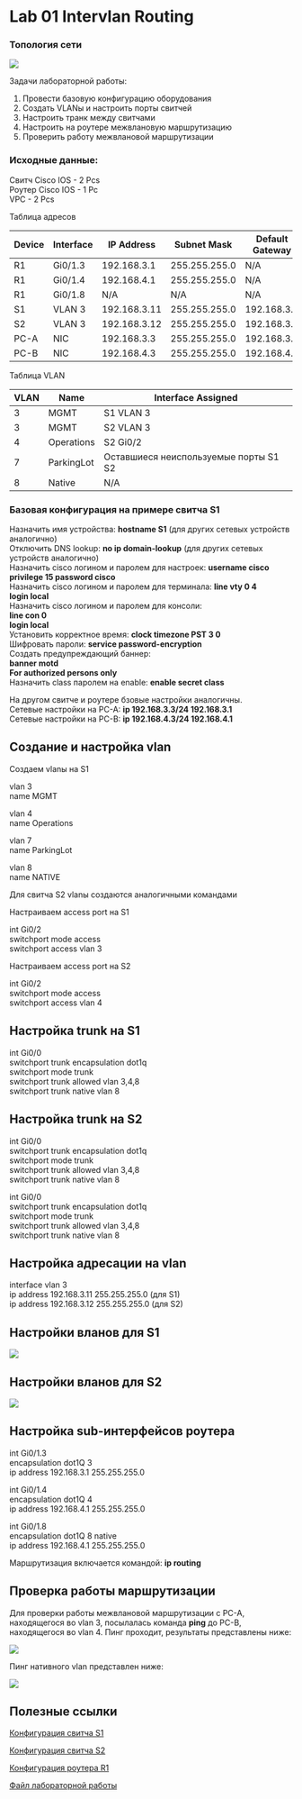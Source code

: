 # Lab 01 Intervlan Routing

### Топология сети
<image src="scheme.png">

Задачи лабораторной работы:  
1. Провести базовую конфигурацию оборудования  
2. Создать VLANы и настроить порты свитчей  
3. Настроить транк между свитчами  
4. Настроить на роутере межвлановую маршрутизацию  
5. Проверить работу межвлановой маршрутизации  

### Исходные данные:  
Свитч Cisco IOS - 2 Pcs  
Роутер Cisco IOS - 1 Pc  
VPC - 2 Pcs  

Таблица адресов  

|Device|	Interface |	IP Address   |	Subnet  Mask |	Default Gateway |
|------|--------------|-----------   |--------       |------------------|
|R1	   | Gi0/1.3   |	192.168.3.1 | 255.255.255.0	| N/A |
|R1	    |Gi0/1.4   |	192.168.4.1 |	255.255.255.0 |	N/A|
|R1	 |Gi0/1.8 |	N/A|	N/A |	N/A |
|S1	|VLAN 3|	192.168.3.11|	255.255.255.0|	192.168.3.1|
|S2|	VLAN 3 |	192.168.3.12|	255.255.255.0|	192.168.3.1|
|PC-A|	NIC	|192.168.3.3|	255.255.255.0|	192.168.3.1|
|PC-B|	NIC|	192.168.4.3|	255.255.255.0|	192.168.4.1|

Таблица VLAN  

|VLAN|	Name|	Interface Assigned|
|----|------|--------------------|
|3	|MGMT|	S1 VLAN 3
|3	|MGMT|	S2 VLAN 3
|4|	Operations|	S2 Gi0/2
|7|	ParkingLot	|Оставшиеся неиспользуемые порты S1 S2 
|8|	Native|	N/A

### Базовая конфигурация на примере свитча S1

Назначить имя устройства: **hostname S1** (для других сетевых устройств аналогично)  
Отключить DNS lookup: **no ip domain-lookup** (для других сетевых устройств аналогично)  
Назначить cisco логином и паролем для настроек: **username cisco privilege 15 password cisco**  
Назначить cisco логином и паролем для терминала: 
**line vty 0 4**  
**login local**  
Назначить cisco логином и паролем для консоли:  
**line con 0**  
**login local**  
Установить корректное время: **clock timezone PST 3 0**  
Шифровать пароли: **service password-encryption**   
Создать предупреждающий баннер:   
**banner motd**  
**For authorized persons only**  
Назначить class паролем на enable: **enable secret class**  
  
На другом свитче и роутере бзовые настройки аналогичны.    
Сетевые настройки на PC-A: **ip 192.168.3.3/24 192.168.3.1**  
Сетевые настройки на PC-B: **ip 192.168.4.3/24 192.168.4.1**

## Создание и настройка vlan  

Создаем vlanы на S1   

vlan 3    
name MGMT     

vlan 4  
name Operations   

vlan 7  
name ParkingLot  

vlan 8  
name NATIVE  

Для свитча S2 vlanы создаются аналогичными командами  

Настраиваем access port на S1  

int Gi0/2  
switchport mode access  
switchport access vlan 3   

Настраиваем access port на S2  

int Gi0/2  
switchport mode access  
switchport access vlan 4  

## Настройка trunk на S1  
int Gi0/0  
switchport trunk encapsulation dot1q  
switchport mode trunk  
switchport trunk allowed vlan 3,4,8  
switchport trunk native vlan 8  

## Настройка trunk на S2  
int Gi0/0  
switchport trunk encapsulation dot1q  
switchport mode trunk  
switchport trunk allowed vlan 3,4,8  
switchport trunk native vlan 8  

int Gi0/0  
switchport trunk encapsulation dot1q  
switchport mode trunk  
switchport trunk allowed vlan 3,4,8  
switchport trunk native vlan 8  

## Настройка адресации на vlan  
interface vlan 3  
ip address 192.168.3.11 255.255.255.0 (для S1)  
ip address 192.168.3.12 255.255.255.0 (для S2)  

## Настройки вланов для S1  

<image src="S1_vlans.png">

## Настройки вланов для S2  

<image src="S2_vlans.png">  

## Настройка sub-интерфейсов роутера  

int Gi0/1.3  
encapsulation dot1Q 3  
ip address 192.168.3.1 255.255.255.0  

int Gi0/1.4  
encapsulation dot1Q 4  
ip address 192.168.4.1 255.255.255.0  

int Gi0/1.8  
encapsulation dot1Q 8 native  
ip address 192.168.4.1 255.255.255.0   

Маршрутизация включается командой: **ip routing**  

## Проверка работы маршрутизации

Для проверки работы межвлановой маршрутизации с РС-А, находящегося во vlan 3, посылалась команда **ping** до РС-В,  
находящегося во vlan 4. Пинг проходит, результаты представлены ниже:  

<image src="ping.png">  

Пинг нативного vlan представлен ниже:  

<image src="native_ping.png">  

## Полезные ссылки

[Конфигурация свитча S1](./S1.md)  

[Конфигурация свитча S2](./S2.md)

[Конфигурация роутера R1](./R1.md)

[Файл лабораторной работы](./lab01.uml)  














